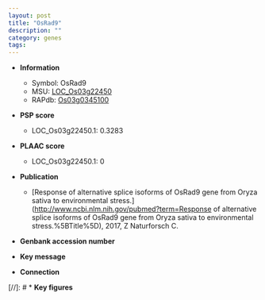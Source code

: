 ```yaml
---
layout: post
title: "OsRad9"
description: ""
category: genes
tags: 
---
```


* **Information**  
    + Symbol: OsRad9  
    + MSU: [LOC_Os03g22450](http://rice.plantbiology.msu.edu/cgi-bin/ORF_infopage.cgi?orf=LOC_Os03g22450)  
    + RAPdb: [Os03g0345100](http://rapdb.dna.affrc.go.jp/viewer/gbrowse_details/irgsp1?name=Os03g0345100)  

* **PSP score**  
    + LOC_Os03g22450.1: 0.3283 

* **PLAAC score**  
    + LOC_Os03g22450.1: 0 

* **Publication**  
    + [Response of alternative splice isoforms of OsRad9 gene from Oryza sativa to environmental stress.](http://www.ncbi.nlm.nih.gov/pubmed?term=Response of alternative splice isoforms of OsRad9 gene from Oryza sativa to environmental stress.%5BTitle%5D), 2017, Z Naturforsch C.

* **Genbank accession number**  

* **Key message**  

* **Connection**  

[//]: # * **Key figures**  


